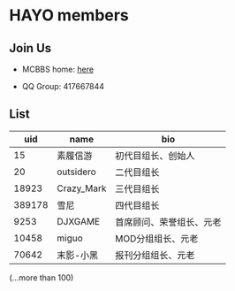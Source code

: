 # HAYO members

## Join Us

- MCBBS home: [here](http://mcbbs.tvt.im/forum.php?mod=group&fid=128)

- QQ Group: 417667844

## List

uid    |     name    |    bio
------ | ----------- | -----------
15     | 素履信游     | 初代目组长、创始人
20     | outsidero   | 二代目组长
18923  | Crazy_Mark  | 三代目组长
389178 | 雪尼         | 四代目组长
9253   | DJXGAME     | 首席顾问、荣誉组长、元老
10458  | miguo       | MOD分组组长、元老
70642  | 末影-小黑    | 报刊分组组长、元老

(...more than 100)
